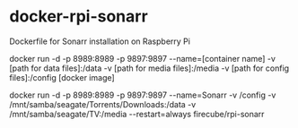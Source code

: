 # docker-rpi-sonarr
Dockerfile for Sonarr installation on Raspberry Pi

docker run -d -p 8989:8989 -p 9897:9897 --name=[container name] -v [path for data files]:/data -v [path for media files]:/media -v [path for config files]:/config [docker image]

docker run -d -p 8989:8989 -p 9897:9897 --name=Sonarr -v /config -v /mnt/samba/seagate/Torrents/Downloads:/data -v /mnt/samba/seagate/TV:/media --restart=always firecube/rpi-sonarr
